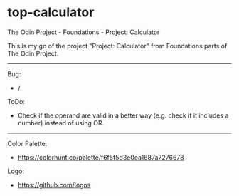 # top-calculator
The Odin Project - Foundations - Project: Calculator

This is my go of the project "Project: Calculator" from Foundations parts of The Odin Project.

___

Bug: 
- /

ToDo:
- Check if the operand are valid in a better way (e.g. check if it includes a number) instead of using OR.
___

Color Palette:
- https://colorhunt.co/palette/f6f5f5d3e0ea1687a7276678

Logo:
- https://github.com/logos
